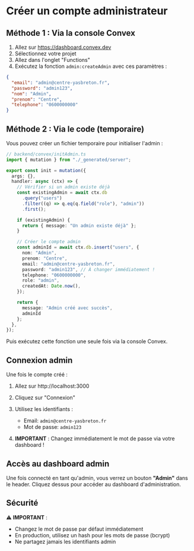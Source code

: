 # Créer un compte administrateur

## Méthode 1 : Via la console Convex

1. Allez sur https://dashboard.convex.dev
2. Sélectionnez votre projet
3. Allez dans l'onglet "Functions"
4. Exécutez la fonction `admin:createAdmin` avec ces paramètres :

```json
{
  "email": "admin@centre-yasbreton.fr",
  "password": "admin123",
  "nom": "Admin",
  "prenom": "Centre",
  "telephone": "0600000000"
}
```

## Méthode 2 : Via le code (temporaire)

Vous pouvez créer un fichier temporaire pour initialiser l'admin :

```typescript
// backend/convex/initAdmin.ts
import { mutation } from "./_generated/server";

export const init = mutation({
  args: {},
  handler: async (ctx) => {
    // Vérifier si un admin existe déjà
    const existingAdmin = await ctx.db
      .query("users")
      .filter((q) => q.eq(q.field("role"), "admin"))
      .first();

    if (existingAdmin) {
      return { message: "Un admin existe déjà" };
    }

    // Créer le compte admin
    const adminId = await ctx.db.insert("users", {
      nom: "Admin",
      prenom: "Centre",
      email: "admin@centre-yasbreton.fr",
      password: "admin123", // À changer immédiatement !
      telephone: "0600000000",
      role: "admin",
      createdAt: Date.now(),
    });

    return { 
      message: "Admin créé avec succès",
      adminId 
    };
  },
});
```

Puis exécutez cette fonction une seule fois via la console Convex.

## Connexion admin

Une fois le compte créé :

1. Allez sur http://localhost:3000
2. Cliquez sur "Connexion"
3. Utilisez les identifiants :
   - Email: `admin@centre-yasbreton.fr`
   - Mot de passe: `admin123`

4. **IMPORTANT** : Changez immédiatement le mot de passe via votre dashboard !

## Accès au dashboard admin

Une fois connecté en tant qu'admin, vous verrez un bouton **"Admin"** dans le header.
Cliquez dessus pour accéder au dashboard d'administration.

## Sécurité

⚠️ **IMPORTANT** :
- Changez le mot de passe par défaut immédiatement
- En production, utilisez un hash pour les mots de passe (bcrypt)
- Ne partagez jamais les identifiants admin

